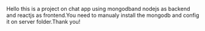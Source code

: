 Hello this is a project on chat app using mongodband nodejs as backend and reactjs as frontend.You need to manualy install the mongodb and config it on server folder.Thank you!

